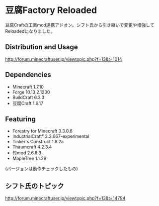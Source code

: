 # 豆腐Factory Reloaded
豆腐Craftの工業mod連携アドオン。シフト氏から引き継いで変更や増強してReloadedになりました。

## Distribution and Usage
http://forum.minecraftuser.jp/viewtopic.php?f=13&t=1014

## Dependencies
- Minecraft 1.7.10
- Forge 10.13.2.1230
- BuildCraft 6.3.3
- 豆腐Craft 1.6.17

## Featuring
- Forestry for Minecraft 3.3.0.6
- InductrialCraft² 2.2.667-experimental
- Tinker's Construct 1.8.2a
- Thaumcraft 4.2.3.4
- 竹mod 2.6.8.3
- MapleTree 1.1.29

(バージョンは動作チェックしたもの)

## シフト氏のトピック
http://forum.minecraftuser.jp/viewtopic.php?f=13&t=14794
